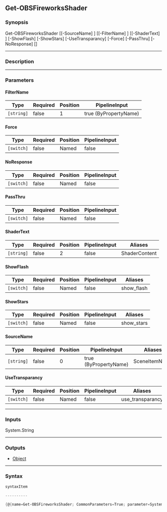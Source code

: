 Get-OBSFireworksShader
----------------------

### Synopsis

Get-OBSFireworksShader [[-SourceName] <string>] [[-FilterName] <string>] [[-ShaderText] <string>] [-ShowFlash] [-ShowStars] [-UseTransparancy] [-Force] [-PassThru] [-NoResponse] [<CommonParameters>]

---

### Description

---

### Parameters
#### **FilterName**

|Type      |Required|Position|PipelineInput        |
|----------|--------|--------|---------------------|
|`[string]`|false   |1       |true (ByPropertyName)|

#### **Force**

|Type      |Required|Position|PipelineInput|
|----------|--------|--------|-------------|
|`[switch]`|false   |Named   |false        |

#### **NoResponse**

|Type      |Required|Position|PipelineInput|
|----------|--------|--------|-------------|
|`[switch]`|false   |Named   |false        |

#### **PassThru**

|Type      |Required|Position|PipelineInput|
|----------|--------|--------|-------------|
|`[switch]`|false   |Named   |false        |

#### **ShaderText**

|Type      |Required|Position|PipelineInput|Aliases      |
|----------|--------|--------|-------------|-------------|
|`[string]`|false   |2       |false        |ShaderContent|

#### **ShowFlash**

|Type      |Required|Position|PipelineInput|Aliases   |
|----------|--------|--------|-------------|----------|
|`[switch]`|false   |Named   |false        |show_flash|

#### **ShowStars**

|Type      |Required|Position|PipelineInput|Aliases   |
|----------|--------|--------|-------------|----------|
|`[switch]`|false   |Named   |false        |show_stars|

#### **SourceName**

|Type      |Required|Position|PipelineInput        |Aliases      |
|----------|--------|--------|---------------------|-------------|
|`[string]`|false   |0       |true (ByPropertyName)|SceneItemName|

#### **UseTransparancy**

|Type      |Required|Position|PipelineInput|Aliases         |
|----------|--------|--------|-------------|----------------|
|`[switch]`|false   |Named   |false        |use_transparancy|

---

### Inputs
System.String

---

### Outputs
* [Object](https://learn.microsoft.com/en-us/dotnet/api/System.Object)

---

### Syntax
```PowerShell
syntaxItem
```
```PowerShell
----------
```
```PowerShell
{@{name=Get-OBSFireworksShader; CommonParameters=True; parameter=System.Object[]}}
```
